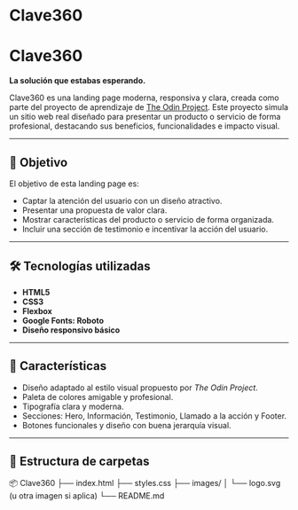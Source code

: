 # Clave360
# Clave360

**La solución que estabas esperando.**

Clave360 es una landing page moderna, responsiva y clara, creada como parte del proyecto de aprendizaje de [The Odin Project](https://www.theodinproject.com/). Este proyecto simula un sitio web real diseñado para presentar un producto o servicio de forma profesional, destacando sus beneficios, funcionalidades e impacto visual.

---

## 🚀 Objetivo

El objetivo de esta landing page es:

- Captar la atención del usuario con un diseño atractivo.
- Presentar una propuesta de valor clara.
- Mostrar características del producto o servicio de forma organizada.
- Incluir una sección de testimonio e incentivar la acción del usuario.

---

## 🛠️ Tecnologías utilizadas

- **HTML5**
- **CSS3**
- **Flexbox**
- **Google Fonts: Roboto**
- **Diseño responsivo básico**

---

## 🎯 Características

- Diseño adaptado al estilo visual propuesto por *The Odin Project*.
- Paleta de colores amigable y profesional.
- Tipografía clara y moderna.
- Secciones: Hero, Información, Testimonio, Llamado a la acción y Footer.
- Botones funcionales y diseño con buena jerarquía visual.

---

## 📁 Estructura de carpetas

📦 Clave360 ├── index.html ├── styles.css ├── images/ │ └── logo.svg (u otra imagen si aplica) └── README.md

